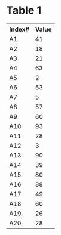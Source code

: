 <!DOCTYPE html>
<html>
<head>
  <title>table 1</title>
</head>
<body>
<h1>Table 1</h1>
<table>

<tr>
<th>Index#</th>
<th>Value</th>
</tr>

<tr>
<td>A1</td>
<td>41</td>
</tr>

<tr>
<td>A2</td>
<td>18</td>
</tr>

<tr>
<td>A3</td>
<td>21</td>
</tr>

<tr>
<td>A4</td>
<td>63</td>
</tr><tr>
<td>A5</td>
<td>2</td>
</tr>

<tr>
<td>A6</td>
<td>53</td>
</tr>

<tr>
<td>A7</td>
<td>5</td>
</tr>

<tr>
<td>A8</td>
<td>57</td>
</tr>

<tr>
<td>A9</td>
<td>60</td>
</tr>

<tr>
<td>A10</td>
<td>93</td>
</tr>

<tr>
<td>A11</td>
<td>28</td>
</tr>

<tr>
<td>A12</td>
<td>3</td>
</tr>

<tr>
<td>A13</td>
<td>90</td>
</tr>

<tr>
<td>A14</td>
<td>39</td>
</tr>

<tr>
<td>A15</td>
<td>80</td>
</tr>

<tr>
<td>A16</td>
<td>88</td>
</tr>

<tr>
<td>A17</td>
<td>49</td>
</tr>

<tr>
<td>A18</td>
<td>60</td>
</tr>

<tr>
<td>A19</td>
<td>26</td>
</tr>

<tr>
<td>A20</td>
<td>28</td>
</tr>

</body>
</table>
</html>



